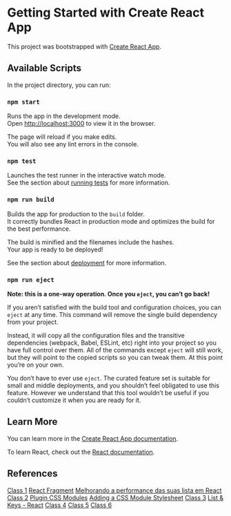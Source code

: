 # Getting Started with Create React App

This project was bootstrapped with [Create React App](https://github.com/facebook/create-react-app).

## Available Scripts

In the project directory, you can run:

### `npm start`

Runs the app in the development mode.\
Open [http://localhost:3000](http://localhost:3000) to view it in the browser.

The page will reload if you make edits.\
You will also see any lint errors in the console.

### `npm test`

Launches the test runner in the interactive watch mode.\
See the section about [running tests](https://facebook.github.io/create-react-app/docs/running-tests) for more information.

### `npm run build`

Builds the app for production to the `build` folder.\
It correctly bundles React in production mode and optimizes the build for the best performance.

The build is minified and the filenames include the hashes.\
Your app is ready to be deployed!

See the section about [deployment](https://facebook.github.io/create-react-app/docs/deployment) for more information.

### `npm run eject`

**Note: this is a one-way operation. Once you `eject`, you can’t go back!**

If you aren’t satisfied with the build tool and configuration choices, you can `eject` at any time. This command will remove the single build dependency from your project.

Instead, it will copy all the configuration files and the transitive dependencies (webpack, Babel, ESLint, etc) right into your project so you have full control over them. All of the commands except `eject` will still work, but they will point to the copied scripts so you can tweak them. At this point you’re on your own.

You don’t have to ever use `eject`. The curated feature set is suitable for small and middle deployments, and you shouldn’t feel obligated to use this feature. However we understand that this tool wouldn’t be useful if you couldn’t customize it when you are ready for it.

## Learn More

You can learn more in the [Create React App documentation](https://facebook.github.io/create-react-app/docs/getting-started).

To learn React, check out the [React documentation](https://reactjs.org/).

## References

[Class 1](https://github.com/alura-cursos/alura-studies/tree/Aula1)
[React Fragment](https://pt-br.reactjs.org/docs/react-api.html#reactfragment)
[Melhorando a performance das suas lista em React](https://cursos.alura.com.br/extra/alura-mais/melhore-a-performance-das-suas-listas-em-react-c1021)
[Class 2](https://github.com/alura-cursos/alura-studies/tree/Aula2)
[Plugin CSS Modules](https://www.npmjs.com/package/typescript-plugin-css-modules)
[Adding a CSS Module Stylesheet](https://create-react-app.dev/docs/adding-a-css-modules-stylesheet/)
[Class 3](https://github.com/alura-cursos/alura-studies/tree/Aula3)
[List & Keys - React](https://pt-br.reactjs.org/docs/lists-and-keys.html#keys)
[Class 4](https://github.com/alura-cursos/alura-studies/tree/Aula4)
[Class 5](https://github.com/alura-cursos/alura-studies/tree/Aula5)
[Class 6](https://github.com/alura-cursos/alura-studies/tree/Aula6)
